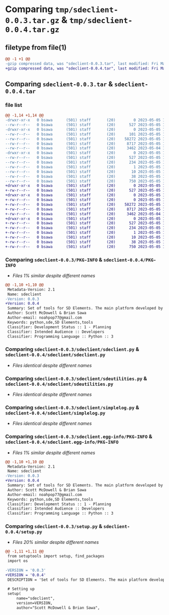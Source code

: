 # Comparing `tmp/sdeclient-0.0.3.tar.gz` & `tmp/sdeclient-0.0.4.tar.gz`

## filetype from file(1)

```diff
@@ -1 +1 @@
-gzip compressed data, was "sdeclient-0.0.3.tar", last modified: Fri May  5 15:13:21 2023, max compression
+gzip compressed data, was "sdeclient-0.0.4.tar", last modified: Fri May  5 15:19:31 2023, max compression
```

## Comparing `sdeclient-0.0.3.tar` & `sdeclient-0.0.4.tar`

### file list

```diff
@@ -1,14 +1,14 @@
-drwxr-xr-x   0 bsawa      (501) staff       (20)        0 2023-05-05 15:13:21.798206 sdeclient-0.0.3/
--rw-r--r--   0 bsawa      (501) staff       (20)      527 2023-05-05 15:13:21.797843 sdeclient-0.0.3/PKG-INFO
-drwxr-xr-x   0 bsawa      (501) staff       (20)        0 2023-05-05 15:13:21.793549 sdeclient-0.0.3/sdeclient/
--rw-r--r--   0 bsawa      (501) staff       (20)      101 2023-05-05 15:12:46.000000 sdeclient-0.0.3/sdeclient/__init__.py
--rw-r--r--   0 bsawa      (501) staff       (20)    58272 2023-05-05 15:12:42.000000 sdeclient-0.0.3/sdeclient/sdeclient.py
--rw-r--r--   0 bsawa      (501) staff       (20)     8717 2023-05-05 15:12:43.000000 sdeclient-0.0.3/sdeclient/sdeutilities.py
--rw-r--r--   0 bsawa      (501) staff       (20)     3462 2023-05-04 15:42:28.000000 sdeclient-0.0.3/sdeclient/simplelog.py
-drwxr-xr-x   0 bsawa      (501) staff       (20)        0 2023-05-05 15:13:21.797056 sdeclient-0.0.3/sdeclient.egg-info/
--rw-r--r--   0 bsawa      (501) staff       (20)      527 2023-05-05 15:13:21.000000 sdeclient-0.0.3/sdeclient.egg-info/PKG-INFO
--rw-r--r--   0 bsawa      (501) staff       (20)      234 2023-05-05 15:13:21.000000 sdeclient-0.0.3/sdeclient.egg-info/SOURCES.txt
--rw-r--r--   0 bsawa      (501) staff       (20)        1 2023-05-05 15:13:21.000000 sdeclient-0.0.3/sdeclient.egg-info/dependency_links.txt
--rw-r--r--   0 bsawa      (501) staff       (20)       10 2023-05-05 15:13:21.000000 sdeclient-0.0.3/sdeclient.egg-info/top_level.txt
--rw-r--r--   0 bsawa      (501) staff       (20)       38 2023-05-05 15:13:21.798327 sdeclient-0.0.3/setup.cfg
--rw-r--r--   0 bsawa      (501) staff       (20)      750 2023-05-05 15:12:48.000000 sdeclient-0.0.3/setup.py
+drwxr-xr-x   0 bsawa      (501) staff       (20)        0 2023-05-05 15:19:31.545702 sdeclient-0.0.4/
+-rw-r--r--   0 bsawa      (501) staff       (20)      527 2023-05-05 15:19:31.545319 sdeclient-0.0.4/PKG-INFO
+drwxr-xr-x   0 bsawa      (501) staff       (20)        0 2023-05-05 15:19:31.540962 sdeclient-0.0.4/sdeclient/
+-rw-r--r--   0 bsawa      (501) staff       (20)        0 2023-05-05 15:19:26.000000 sdeclient-0.0.4/sdeclient/__init__.py
+-rw-r--r--   0 bsawa      (501) staff       (20)    58272 2023-05-05 15:19:27.000000 sdeclient-0.0.4/sdeclient/sdeclient.py
+-rw-r--r--   0 bsawa      (501) staff       (20)     8717 2023-05-05 15:19:28.000000 sdeclient-0.0.4/sdeclient/sdeutilities.py
+-rw-r--r--   0 bsawa      (501) staff       (20)     3462 2023-05-04 15:42:28.000000 sdeclient-0.0.4/sdeclient/simplelog.py
+drwxr-xr-x   0 bsawa      (501) staff       (20)        0 2023-05-05 15:19:31.544421 sdeclient-0.0.4/sdeclient.egg-info/
+-rw-r--r--   0 bsawa      (501) staff       (20)      527 2023-05-05 15:19:31.000000 sdeclient-0.0.4/sdeclient.egg-info/PKG-INFO
+-rw-r--r--   0 bsawa      (501) staff       (20)      234 2023-05-05 15:19:31.000000 sdeclient-0.0.4/sdeclient.egg-info/SOURCES.txt
+-rw-r--r--   0 bsawa      (501) staff       (20)        1 2023-05-05 15:19:31.000000 sdeclient-0.0.4/sdeclient.egg-info/dependency_links.txt
+-rw-r--r--   0 bsawa      (501) staff       (20)       10 2023-05-05 15:19:31.000000 sdeclient-0.0.4/sdeclient.egg-info/top_level.txt
+-rw-r--r--   0 bsawa      (501) staff       (20)       38 2023-05-05 15:19:31.545814 sdeclient-0.0.4/setup.cfg
+-rw-r--r--   0 bsawa      (501) staff       (20)      750 2023-05-05 15:19:25.000000 sdeclient-0.0.4/setup.py
```

### Comparing `sdeclient-0.0.3/PKG-INFO` & `sdeclient-0.0.4/PKG-INFO`

 * *Files 1% similar despite different names*

```diff
@@ -1,10 +1,10 @@
 Metadata-Version: 2.1
 Name: sdeclient
-Version: 0.0.3
+Version: 0.0.4
 Summary: Set of tools for SD Elements. The main platform developed by Security Compass
 Author: Scott McDowell & Brian Sawa
 Author-email: noahpop77@gmail.com
 Keywords: python,sde,SD Elements,tools
 Classifier: Development Status :: 1 - Planning
 Classifier: Intended Audience :: Developers
 Classifier: Programming Language :: Python :: 3
```

### Comparing `sdeclient-0.0.3/sdeclient/sdeclient.py` & `sdeclient-0.0.4/sdeclient/sdeclient.py`

 * *Files identical despite different names*

### Comparing `sdeclient-0.0.3/sdeclient/sdeutilities.py` & `sdeclient-0.0.4/sdeclient/sdeutilities.py`

 * *Files identical despite different names*

### Comparing `sdeclient-0.0.3/sdeclient/simplelog.py` & `sdeclient-0.0.4/sdeclient/simplelog.py`

 * *Files identical despite different names*

### Comparing `sdeclient-0.0.3/sdeclient.egg-info/PKG-INFO` & `sdeclient-0.0.4/sdeclient.egg-info/PKG-INFO`

 * *Files 1% similar despite different names*

```diff
@@ -1,10 +1,10 @@
 Metadata-Version: 2.1
 Name: sdeclient
-Version: 0.0.3
+Version: 0.0.4
 Summary: Set of tools for SD Elements. The main platform developed by Security Compass
 Author: Scott McDowell & Brian Sawa
 Author-email: noahpop77@gmail.com
 Keywords: python,sde,SD Elements,tools
 Classifier: Development Status :: 1 - Planning
 Classifier: Intended Audience :: Developers
 Classifier: Programming Language :: Python :: 3
```

### Comparing `sdeclient-0.0.3/setup.py` & `sdeclient-0.0.4/setup.py`

 * *Files 20% similar despite different names*

```diff
@@ -1,11 +1,11 @@
 from setuptools import setup, find_packages
 import os
 
-VERSION = '0.0.3'
+VERSION = '0.0.4'
 DESCRIPTION = 'Set of tools for SD Elements. The main platform developed by Security Compass'
 
 # Setting up
 setup(
     name="sdeclient",
     version=VERSION,
     author="Scott McDowell & Brian Sawa",
```

